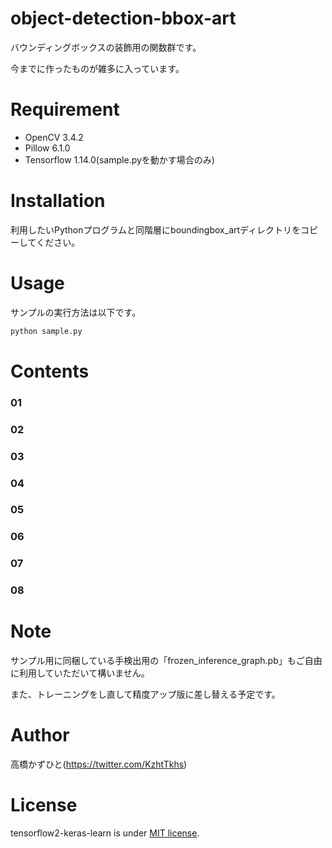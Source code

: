 # object-detection-bbox-art
 バウンディングボックスの装飾用の関数群です。
 
 今までに作ったものが雑多に入っています。

# Requirement
 
* OpenCV 3.4.2
* Pillow 6.1.0
* Tensorflow 1.14.0(sample.pyを動かす場合のみ)
 
# Installation
 
利用したいPythonプログラムと同階層にboundingbox_artディレクトリをコピーしてください。

# Usage
 
サンプルの実行方法は以下です。
 
```bash
python sample.py
```

# Contents

### 01

### 02

### 03

### 04

### 05

### 06

### 07

### 08


# Note

サンプル用に同梱している手検出用の「frozen_inference_graph.pb」もご自由に利用していただいて構いません。

また、トレーニングをし直して精度アップ版に差し替える予定です。

 
# Author
高橋かずひと(https://twitter.com/KzhtTkhs)
 
# License 
tensorflow2-keras-learn is under [MIT license](https://en.wikipedia.org/wiki/MIT_License).
